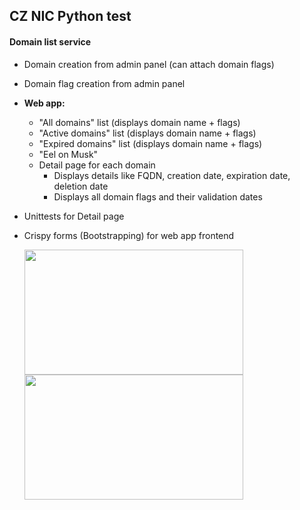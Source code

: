 <h2>CZ NIC Python test</h2>

<h4><b>Domain list service</b></h2>

- Domain creation from admin panel (can attach domain flags)
- Domain flag creation from admin panel
- <b>Web app:</b>
  - "All domains" list (displays domain name + flags)
  - "Active domains" list (displays domain name + flags)
  - "Expired domains" list (displays domain name + flags)
  - "Eel on Musk"
  - Detail page for each domain
    - Displays details like FQDN, creation date, expiration date, deletion date
    - Displays all domain flags and their validation dates
- Unittests for Detail page
- Crispy forms (Bootstrapping) for web app frontend

  <img src="/static/images/screen1.png" height="200" width="350">
  <img src="/static/images/screen2.png" height="200" width="350">
